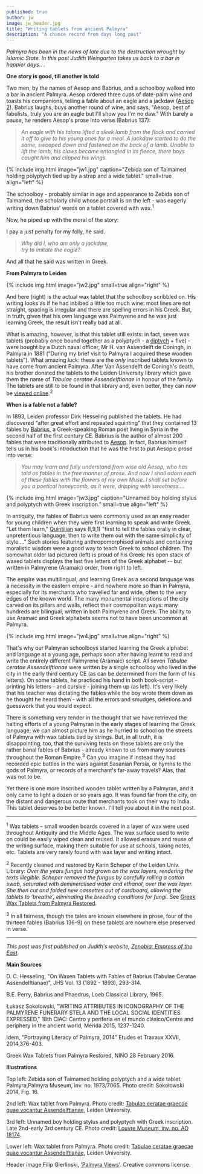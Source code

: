 ```yaml
---
published: true
author: jw
image: jw_header.jpg
title: "Writing tablets from ancient Palmyra"
description: "A chance record from days long past"
---
```

_Palmyra has been in the news of late due to the destruction wrought by Islamic State. In this post Judith Weingarten takes us back to a bar in happier days..  ._

**One story is good, till another is told**  

Two men, by the names of Aesop and Babrius, and a schoolboy walked into a bar in ancient Palmyra. Aesop ordered three cups of date-palm wine and toasts his companions, telling a fable about an eagle and a jackdaw ([Aesop 2](http://www.aesopfables.com/cgi/aesop1.cgi?2&TheEagleandtheJackdaw)).  Babrius laughs, buys another round of wine, and says, "Aesop, best of fabulists, truly you are an eagle but I'll show you I'm no daw." With barely a pause, he renders Aesop's prose into verse (Babrius 137):   

> *An eagle with his talons lifted a sleek lamb from the flock
and carried it off to give to his young ones for a meal.
A jackdaw started to do the same,
swooped down and fastened on the back of a lamb. 
Unable to lift the lamb, his claws became entangled in its fleece, 
there boys caught him and clipped his wings.*  

{% include img.html image="jw1.jpg" caption="Zebida son of Taimamed holding polyptych tied
 up by a strap and a wide tablet." small=true align="left" %}
 
The schoolboy - probably similar in age and appearance to Zebida son of Taimamed, the scholarly child whose portrait is on the left - was eagerly writing down Babrius' words on a tablet covered with wax.<sup>1</sup>  

Now, he piped up with the moral of the story:  

I pay a just penalty for my folly, he said.  

>*Why did I, who am only a jackdaw,  
try to imitate the eagle?*  

And all that he said was written in Greek.  

**From Palmyra to Leiden**  

{% include img.html image="jw2.jpg" small=true align="right" %}

And here (right) is the actual wax tablet that the schoolboy scribbled on.  His writing looks as if he had inbibed a little too much wine: most lines are not straight, spacing is irregular and there are spelling errors in his Greek.  But, in truth, given that his own language was Palmyrene and he was just learning Greek, the result isn't really bad at all.  

What is amazing, however, is that this tablet still exists: in fact, seven wax tablets (probably once bound together as a polyptych - a [diptych](https://en.wikipedia.org/wiki/Diptych) + five) - were bought by a Dutch naval officer, Mr H. van Assendelft de Coningh, in Palmyra in 1881 ("During my brief visit to Palmyra I acquired these wooden tablets").  What amazing luck: these are the *only* inscribed tablets known to have come from ancient Palmyra. After Van Assendelft de Coningh's death, his brother donated the tablets to the Leiden University library which gave them the name of *Tabulae ceratae Assendelftianae* in honour of the family.  The tablets are still to be found in that library and, even better, they can now be [viewed online](https://socrates.leidenuniv.nl/R/-?func=dbin-jump-full&object_id=4433833).<sup>2</sup>  

**When is a fable not a fable?**  

In 1893, Leiden professor Dirk Hesseling published the tablets.  He had discovered “after great effort and repeated squinting” that they contained 13 fables by [Babrius](https://en.wikipedia.org/wiki/Babrius), a Greek-speaking Roman poet living in Syria in the second half of the first century CE.  Babrius is the author of almost 200 fables that were traditionally attributed to [Aesop](https://en.wikipedia.org/wiki/Aesop). In fact, Babrius himself tells us in his book's introduction that he was the first to put Aesopic prose into verse:  

>*You may learn and fully understand from wise old Aesop, who has told us fables in the free manner of prose.  And now I shall adorn each of these fables with the flowers of my own Muse.  I shall set before you a poetical honeycomb, as it were, dripping with sweetness....*  

{% include img.html image="jw3.jpg" caption="Unnamed boy holding stylus and polyptych
with Greek inscription." small=true align="left" %}

In antiquity, the fables of Babrius were commonly used as an easy reader for young children when they were first learning to speak and write Greek.  "Let them learn," [Quintilian](https://en.wikipedia.org/wiki/Quintilian) says (I,9,1) "first to tell the fables orally in clear, unpretentious language, then to write them out with the same simplicity of style...."   Such stories featuring anthropomorphised animals and containing moralistic wisdom were a good way to teach Greek to school children.  The somewhat older lad pictured (left) is proud of his Greek: his open stack of waxed tablets displays the last five letters of the Greek alphabet -- but written in Palmyrene (Aramaic) order, from right to left.  

The empire was multilingual, and learning Greek as a second language was a necessity in the eastern empire - and nowhere more so than in Palmyra, especially for its merchants who travelled far and wide, often to the very edges of the known world. The many monumental inscriptions of the city carved on its pillars and walls, reflect their cosmopolitan ways: many hundreds are bilingual, written in both Palmyrene and Greek.  The ability to use Aramaic and Greek alphabets seems not to have been uncommon at Palmyra.  

{% include img.html image="jw4.jpg" small=true align="right" %}

That's why our Palmyran schoolboys started learning the Greek alphabet and language at a young age, perhaps soon after having learnt to read and write the entirely different Palmyrene (Aramaic) script.  All seven *Tabulae ceratae Assendelftianae* were written by a single schoolboy who lived in the city in the early third century CE (as can be determined from the form of his letters). On some tablets, he  practiced his hand in both book-script - printing his letters - and cursive - joining them up (as left).  It's very likely that his teacher was dictating the fables while the boy wrote them down as he thought he heard them - with all the errors and smudges, deletions and guesswork that you would expect.   

There is something very tender in the thought that we have retrieved the halting efforts of a young Palmyran in the early stages of learning the Greek language; we can almost picture him as he hurried to school on the streets of Palmyra with wax tablets tied by strings. But, in all truth, it is disappointing, too, that the surviving texts on these tablets are only the rather banal fables of Babrius - already known to us from many sources throughout the Roman Empire.<sup>3</sup> Can you imagine if instead they had recorded epic battles in the wars against Sasanian Persia, or hymns to the gods of Palmyra, or records of a merchant's far-away travels?  Alas, that was not to be.  

Yet there is one more inscribed wooden tablet written by a Palmyran, and it only came to light a dozen or so years ago.  It was found far from the city, on the distant and dangerous route that merchants took on their way to India.  This tablet deserves to be better known.  I'll tell you about it in the next post.  

* * *

<sup>1</sup> Wax tablets – small wooden boards covered in a layer of wax were used throughout Antiquity and the Middle Ages. The wax surface used to write on could be easily wiped clean and reused.  It allowed erasure and reuse of the writing surface, making them suitable for use at schools, taking notes, etc. Tablets are very rarely found with wax layer and writing intact.  

<sup>2</sup> Recently cleaned and restored by Karin Scheper of the Leiden Univ. Library: *Over the years fungus had grown on the wax layers, rendering the texts illegible. Scheper removed the fungus by carefully rolling a cotton swab, saturated with demineralised water and ethanol, over the wax layer. She then cut and folded new cassettes out of cardboard, allowing the tablets to ‘breathe’, eliminating the breeding conditions for fungi*. See [Greek Wax Tablets from Palmyra Restored](https://www.facebook.com/NINO.Leiden/posts/1038808922858991:0).  

<sup>3</sup> In all fairness, though the tales are known elsewhere in prose, four of the thirteen fables (Babrius 136-9) on these tablets are nowhere else preserved in verse.  

* * *

_This post was first published on Judith's website, [Zenobia: Empress of the East](http://judithweingarten.blogspot.com)._

**Main Sources**

D. C. Hesseling, "On Waxen Tablets with Fables of Babrius (Tabulae Ceratae Assendelftianae)", JHS Vol. 13 (1892 - 1893), 293-314.  

B.E. Perry, Babrius and Phaedrus, Loeb Classical Library, 1965.   

Łukasz Sokołowski, "WRITING ATTRIBUTES IN ICONOGRAPHY OF THE PALMYRENE FUNERARY STELA AND THE LOCAL SOCIAL IDENTITIES EXPRESSED," 18th CIAC: Centro y periferia en el mundo clásico/Centre and periphery in the ancient world, Mérida 2015, 1237-1240.  

Idem, "Portraying Literacy of Palmyra, 2014" Etudes et Travaux XXVII, 2014,376-403.  

Greek Wax Tablets from Palmyra Restored, NINO 28 February 2016.


**Illustrations**

Top left: Zebida son of Taimamed holding polyptych and a wide tablet. Palmyra,Palmyra Museum, inv. no. 1973/7065. Photo credit: Sokołowski 2014, Fig. 16.

2nd left: Wax tablet from Palmyra. Photo credit: [Tabulae ceratae graecae quae vocantur Assendelftianae](http://catalogue.leidenuniv.nl/primo_library/libweb/action/dlDisplay.do?vid=UBL_V1&search_scope=All_Content&docId=UBL_LMS003766881&fn=permalink), Leiden University.

3rd left: Unnamed boy holding stylus and polyptych with Greek inscription. Late 2nd-early 3rd century CE. Photo credit: [Louvre Museum, inv. no. AO 18174](http://cartelen.louvre.fr/cartelen/visite?srv=car_not_frame&idNotice=21039&langue=en). 

Lower left: Wax tablet from Palmyra. Photo credit: [Tabulae ceratae graecae quae vocantur Assendelftianae](http://catalogue.leidenuniv.nl/primo_library/libweb/action/dlDisplay.do?vid=UBL_V1&search_scope=All_Content&docId=UBL_LMS003766881&fn=permalink), Leiden University.

Header image Filip Gierlinski, ['Palmyra Views'](https://www.flickr.com/photos/filskifoto/5547410778). Creative commons license.